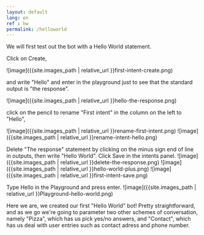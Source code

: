 ```yaml
---
layout: default
lang: en
ref : hw
permalink: /helloworld
---
```

We will first test out the bot with a Hello World statement.

Click on Create,

![image]({{site.images_path | relative_url }}first-intent-create.png)

and write "Hello" and enter in the playground just to see that the standard output is "the response".

![image]({{site.images_path | relative_url }}hello-the-response.png)

 click on the pencil to rename "First intent" in the column on the left to "Hello",

![image]({{site.images_path | relative_url }}rename-first-intent.png)
![image]({{site.images_path | relative_url }}rename-intent-hello.png)

Delete "The response" statement by clicking on the minus sign end of line in outputs, then write "Hello World". Click Save in the intents panel.
![image]({{site.images_path | relative_url }}delete-the-response.png)
![image]({{site.images_path | relative_url }}hello-world-plus.png)
![image]({{site.images_path | relative_url }}first-intent-save.png)

Type Hello in the Playground and press enter.
![image]({{site.images_path | relative_url }}Playground-hello-world.png)

Here we are, we created our first "Hello World" bot! Pretty straightforward, and as we go we're going to parameter two other schemes of conversation, namely "Pizza", which has us pick yes/no answers, and "Contact", which has us deal with user entries such as contact adress and phone number.
